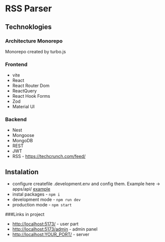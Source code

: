 # RSS Parser

## Technoklogies 
### Architecture Monorepo
Monorepo created by turbo.js

### Frontend
- vite
- React
- React Router Dom
- ReactQuery
- React Hook Forms
- Zod
- Material UI

### Backend
- Nest
- Mongoose
- MongoDB
- REST
- JWT
- RSS - https://techcrunch.com/feed/

## Instalation
- configure createfile  .development.env and config them. Example here -> apps/api/ [example](https://github.com/Yaroslav-Zozulya/rss-parser/blob/main/apps/api/.env.example)
- instal packages -  `npm i`
- development mode - `npm run dev`
- production mode - `npm start`

###Links in project
- [http://localhost:5173/](http://localhost:5173/) - user part
- [http://localhost:5173/admin](http://localhost:5173/admin) - admin panel
- [http://localhost:YOUR_PORT/](http://localhost:YOUR_PORT/) - server


